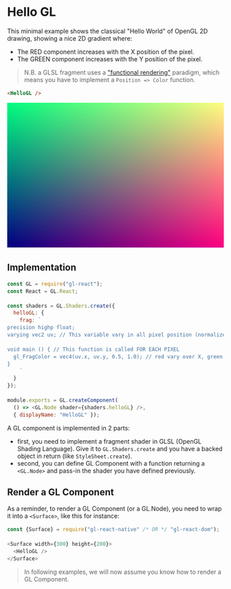 # Hello GL

This minimal example shows the classical "Hello World" of OpenGL 2D drawing, showing a nice 2D gradient where:

- The RED component increases with the X position of the pixel.
- The GREEN component increases with the Y position of the pixel.

> N.B. a GLSL fragment uses a ["functional rendering"](http://greweb.me/2013/11/functional-rendering/)
paradigm, which means you have to implement a `Position => Color` function.

```html
<HelloGL />
```

![](1.jpg)

## Implementation

```js
const GL = require("gl-react");
const React = GL.React;

const shaders = GL.Shaders.create({
  helloGL: {
    frag: `
precision highp float;
varying vec2 uv; // This variable vary in all pixel position (normalized from vec2(0.0,0.0) to vec2(1.0,1.0))

void main () { // This function is called FOR EACH PIXEL
  gl_FragColor = vec4(uv.x, uv.y, 0.5, 1.0); // red vary over X, green vary over Y, blue is 50%, alpha is 100%.
}
    `
  }
});

module.exports = GL.createComponent(
  () => <GL.Node shader={shaders.helloGL} />,
  { displayName: "HelloGL" });
```

A GL component is implemented in 2 parts:

- first, you need to implement a fragment shader in GLSL (OpenGL Shading Language).
Give it to `GL.Shaders.create` and you have a backed object in return (like `StyleSheet.create`).
- second, you can define GL Component with a function returning a `<GL.Node>` and pass-in the shader you have defined previously.


## Render a GL Component

As a reminder, to render a GL Component (or a GL.Node), you need to wrap it into a `<Surface>`, like this for instance:

```js
const {Surface} = require("gl-react-native" /* OR */ "gl-react-dom");

<Surface width={300} height={200}>
  <HelloGL />
</Surface>
```

> In following examples, we will now assume you know how to render a GL Component.
